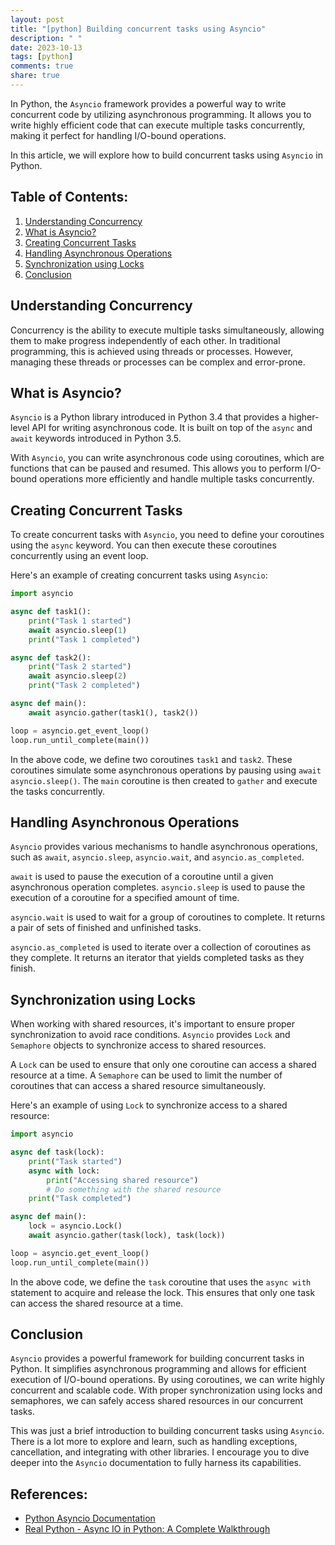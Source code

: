 ```yaml
---
layout: post
title: "[python] Building concurrent tasks using Asyncio"
description: " "
date: 2023-10-13
tags: [python]
comments: true
share: true
---
```


In Python, the `Asyncio` framework provides a powerful way to write concurrent code by utilizing asynchronous programming. It allows you to write highly efficient code that can execute multiple tasks concurrently, making it perfect for handling I/O-bound operations.

In this article, we will explore how to build concurrent tasks using `Asyncio` in Python.

## Table of Contents:
1. [Understanding Concurrency](#understanding-concurrency)
2. [What is Asyncio?](#what-is-asyncio)
3. [Creating Concurrent Tasks](#creating-concurrent-tasks)
4. [Handling Asynchronous Operations](#handling-asynchronous-operations)
5. [Synchronization using Locks](#synchronization-using-locks)
6. [Conclusion](#conclusion)

## Understanding Concurrency

Concurrency is the ability to execute multiple tasks simultaneously, allowing them to make progress independently of each other. In traditional programming, this is achieved using threads or processes. However, managing these threads or processes can be complex and error-prone.

## What is Asyncio?

`Asyncio` is a Python library introduced in Python 3.4 that provides a higher-level API for writing asynchronous code. It is built on top of the `async` and `await` keywords introduced in Python 3.5.

With `Asyncio`, you can write asynchronous code using coroutines, which are functions that can be paused and resumed. This allows you to perform I/O-bound operations more efficiently and handle multiple tasks concurrently.

## Creating Concurrent Tasks

To create concurrent tasks with `Asyncio`, you need to define your coroutines using the `async` keyword. You can then execute these coroutines concurrently using an event loop.

Here's an example of creating concurrent tasks using `Asyncio`:

```python
import asyncio

async def task1():
    print("Task 1 started")
    await asyncio.sleep(1)
    print("Task 1 completed")

async def task2():
    print("Task 2 started")
    await asyncio.sleep(2)
    print("Task 2 completed")

async def main():
    await asyncio.gather(task1(), task2())

loop = asyncio.get_event_loop()
loop.run_until_complete(main())
```

In the above code, we define two coroutines `task1` and `task2`. These coroutines simulate some asynchronous operations by pausing using `await asyncio.sleep()`. The `main` coroutine is then created to `gather` and execute the tasks concurrently.

## Handling Asynchronous Operations

`Asyncio` provides various mechanisms to handle asynchronous operations, such as `await`, `asyncio.sleep`, `asyncio.wait`, and `asyncio.as_completed`.

`await` is used to pause the execution of a coroutine until a given asynchronous operation completes. `asyncio.sleep` is used to pause the execution of a coroutine for a specified amount of time.

`asyncio.wait` is used to wait for a group of coroutines to complete. It returns a pair of sets of finished and unfinished tasks.

`asyncio.as_completed` is used to iterate over a collection of coroutines as they complete. It returns an iterator that yields completed tasks as they finish.

## Synchronization using Locks

When working with shared resources, it's important to ensure proper synchronization to avoid race conditions. `Asyncio` provides `Lock` and `Semaphore` objects to synchronize access to shared resources.

A `Lock` can be used to ensure that only one coroutine can access a shared resource at a time. A `Semaphore` can be used to limit the number of coroutines that can access a shared resource simultaneously.

Here's an example of using `Lock` to synchronize access to a shared resource:

```python
import asyncio

async def task(lock):
    print("Task started")
    async with lock:
        print("Accessing shared resource")
        # Do something with the shared resource
    print("Task completed")

async def main():
    lock = asyncio.Lock()
    await asyncio.gather(task(lock), task(lock))

loop = asyncio.get_event_loop()
loop.run_until_complete(main())
```

In the above code, we define the `task` coroutine that uses the `async with` statement to acquire and release the lock. This ensures that only one task can access the shared resource at a time.

## Conclusion

`Asyncio` provides a powerful framework for building concurrent tasks in Python. It simplifies asynchronous programming and allows for efficient execution of I/O-bound operations. By using coroutines, we can write highly concurrent and scalable code. With proper synchronization using locks and semaphores, we can safely access shared resources in our concurrent tasks.

This was just a brief introduction to building concurrent tasks using `Asyncio`. There is a lot more to explore and learn, such as handling exceptions, cancellation, and integrating with other libraries. I encourage you to dive deeper into the `Asyncio` documentation to fully harness its capabilities.

## References:
- [Python Asyncio Documentation](https://docs.python.org/3/library/asyncio.html)
- [Real Python - Async IO in Python: A Complete Walkthrough](https://realpython.com/async-io-python/)